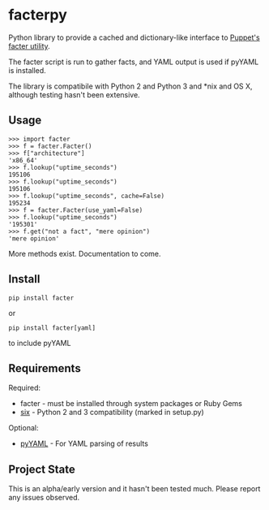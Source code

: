 facterpy
========

Python library to provide a cached and dictionary-like interface to [Puppet's facter utility](http://puppetlabs.com/puppet/related-projects/facter).

The facter script is run to gather facts, and YAML output is used if pyYAML is installed.

The library is compatibile with Python 2 and Python 3 and *nix and OS X, although testing hasn't been extensive.

Usage
------

```
>>> import facter
>>> f = facter.Facter()
>>> f["architecture"]
'x86_64'
>>> f.lookup("uptime_seconds")
195106
>>> f.lookup("uptime_seconds")
195106
>>> f.lookup("uptime_seconds", cache=False)
195234
>>> f = facter.Facter(use_yaml=False)
>>> f.lookup("uptime_seconds")
'195301'
>>> f.get("not a fact", "mere opinion")
'mere opinion'
```

More methods exist. Documentation to come.

Install
---------

```
pip install facter
```

or

```
pip install facter[yaml]
```

to include pyYAML

Requirements
-------------

Required:

- facter - must be installed through system packages or Ruby Gems
- [six](https://pypi.python.org/pypi/six/) - Python 2 and 3 compatibility (marked in setup.py)

Optional:

- [pyYAML](http://pyyaml.org/wiki/PyYAML) - For YAML parsing of results


Project State
--------------

This is an alpha/early version and it hasn't been tested much. Please report any issues observed.
